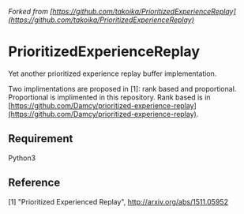 _Forked from [https://github.com/takoika/PrioritizedExperienceReplay](https://github.com/takoika/PrioritizedExperienceReplay)_

# PrioritizedExperienceReplay
Yet another prioritized experience replay buffer implementation.

Two implimentations are proposed in [1]: rank based and proportional. Proportional is implimented in this repository. Rank based is in [https://github.com/Damcy/prioritized-experience-replay](https://github.com/Damcy/prioritized-experience-replay).

## Requirement
Python3
## Reference
[1] "Prioritized Experienced Replay", http://arxiv.org/abs/1511.05952 
